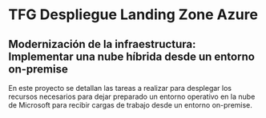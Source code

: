 # TFG Despliegue Landing Zone Azure

## Modernización de la infraestructura: Implementar una nube híbrida desde un entorno on-premise

En este proyecto se detallan las tareas a realizar para desplegar los recursos necesarios para dejar preparado un entorno operativo en la nube de Microsoft para recibir cargas de trabajo desde un entorno on-premise.
